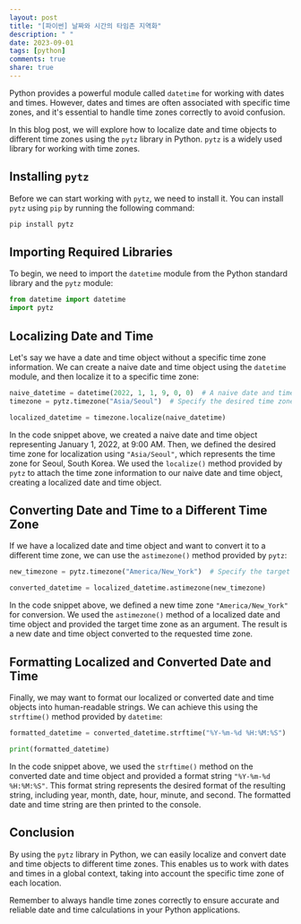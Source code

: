 ```yaml
---
layout: post
title: "[파이썬] 날짜와 시간의 타임존 지역화"
description: " "
date: 2023-09-01
tags: [python]
comments: true
share: true
---
```


Python provides a powerful module called `datetime` for working with dates and times. However, dates and times are often associated with specific time zones, and it's essential to handle time zones correctly to avoid confusion.

In this blog post, we will explore how to localize date and time objects to different time zones using the `pytz` library in Python. `pytz` is a widely used library for working with time zones.

## Installing `pytz`

Before we can start working with `pytz`, we need to install it. You can install `pytz` using `pip` by running the following command:

```python
pip install pytz
```

## Importing Required Libraries

To begin, we need to import the `datetime` module from the Python standard library and the `pytz` module:

```python
from datetime import datetime
import pytz
```

## Localizing Date and Time

Let's say we have a date and time object without a specific time zone information. We can create a naive date and time object using the `datetime` module, and then localize it to a specific time zone:

```python
naive_datetime = datetime(2022, 1, 1, 9, 0, 0)  # A naive date and time object without a time zone
timezone = pytz.timezone("Asia/Seoul")  # Specify the desired time zone

localized_datetime = timezone.localize(naive_datetime)
```

In the code snippet above, we created a naive date and time object representing January 1, 2022, at 9:00 AM. Then, we defined the desired time zone for localization using `"Asia/Seoul"`, which represents the time zone for Seoul, South Korea. We used the `localize()` method provided by `pytz` to attach the time zone information to our naive date and time object, creating a localized date and time object.

## Converting Date and Time to a Different Time Zone

If we have a localized date and time object and want to convert it to a different time zone, we can use the `astimezone()` method provided by `pytz`:

```python
new_timezone = pytz.timezone("America/New_York")  # Specify the target time zone

converted_datetime = localized_datetime.astimezone(new_timezone)
```

In the code snippet above, we defined a new time zone `"America/New_York"` for conversion. We used the `astimezone()` method of a localized date and time object and provided the target time zone as an argument. The result is a new date and time object converted to the requested time zone.

## Formatting Localized and Converted Date and Time

Finally, we may want to format our localized or converted date and time objects into human-readable strings. We can achieve this using the `strftime()` method provided by `datetime`:

```python
formatted_datetime = converted_datetime.strftime("%Y-%m-%d %H:%M:%S")

print(formatted_datetime)
```

In the code snippet above, we used the `strftime()` method on the converted date and time object and provided a format string `"%Y-%m-%d %H:%M:%S"`. This format string represents the desired format of the resulting string, including year, month, date, hour, minute, and second. The formatted date and time string are then printed to the console.

## Conclusion

By using the `pytz` library in Python, we can easily localize and convert date and time objects to different time zones. This enables us to work with dates and times in a global context, taking into account the specific time zone of each location.

Remember to always handle time zones correctly to ensure accurate and reliable date and time calculations in your Python applications.